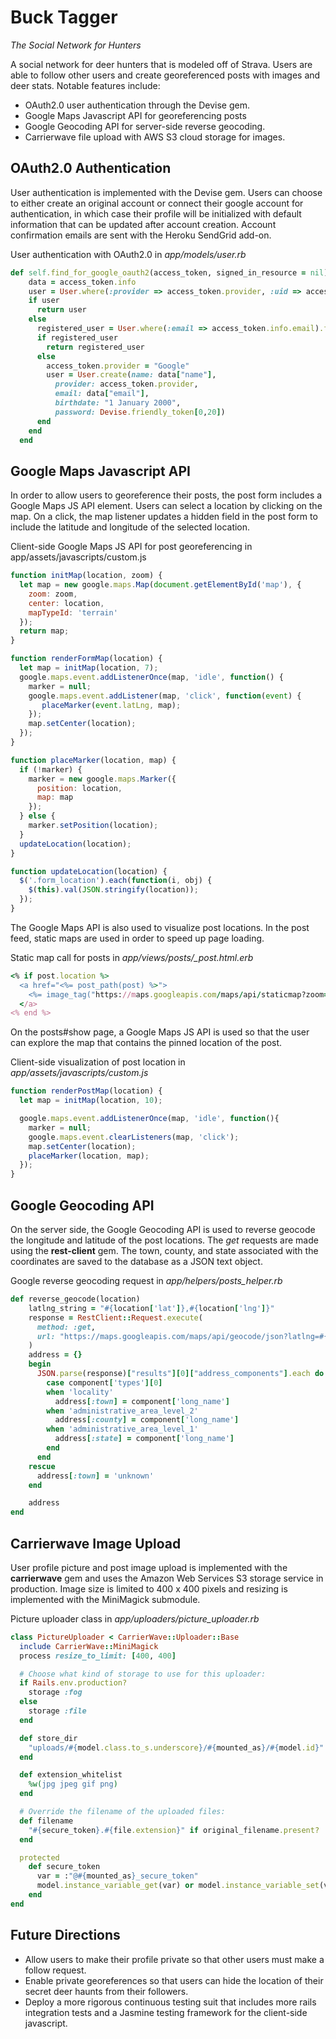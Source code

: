 # Buck Tagger
*The Social Network for Hunters*

A social network for deer hunters that is modeled off of Strava. Users are able to follow other users and create georeferenced posts with images and deer stats. Notable features include:
* OAuth2.0 user authentication through the Devise gem.
* Google Maps Javascript API for georeferencing posts
* Google Geocoding API for server-side reverse geocoding.
* Carrierwave file upload with AWS S3 cloud storage for images.

## OAuth2.0 Authentication
User authentication is implemented with the Devise gem. Users can choose to either create an original account or connect their google account for authentication, in which case their profile will be initialized with default information that can be updated after account creation. Account confirmation emails are sent with the Heroku SendGrid add-on.

User authentication with OAuth2.0 in *app/models/user.rb*
```ruby
def self.find_for_google_oauth2(access_token, signed_in_resource = nil)
    data = access_token.info
    user = User.where(:provider => access_token.provider, :uid => access_token.uid ).first
    if user
      return user
    else
      registered_user = User.where(:email => access_token.info.email).first
      if registered_user
        return registered_user
      else
        access_token.provider = "Google"
        user = User.create(name: data["name"],
          provider: access_token.provider,
          email: data["email"],
          birthdate: "1 January 2000",
          password: Devise.friendly_token[0,20])
      end
    end
  end
```


## Google Maps Javascript API
In order to allow users to georeference their posts, the post form includes a Google Maps JS API element. Users can select a location by clicking on the map. On a click, the map listener updates a hidden field in the post form to include the latitude and longitude of the selected location.



Client-side Google Maps JS API for post georeferencing in app/assets/javascripts/custom.js
```javascript
function initMap(location, zoom) {
  let map = new google.maps.Map(document.getElementById('map'), {
    zoom: zoom,
    center: location,
    mapTypeId: 'terrain'
  });
  return map;
}

function renderFormMap(location) {
  let map = initMap(location, 7);
  google.maps.event.addListenerOnce(map, 'idle', function() {
    marker = null;
    google.maps.event.addListener(map, 'click', function(event) {
       placeMarker(event.latLng, map);
    });
    map.setCenter(location);
  });
}

function placeMarker(location, map) {
  if (!marker) {
    marker = new google.maps.Marker({
      position: location,
      map: map
    });
  } else {
    marker.setPosition(location);
  }
  updateLocation(location);
}

function updateLocation(location) {
  $('.form_location').each(function(i, obj) {
    $(this).val(JSON.stringify(location));
  });
}
```

The Google Maps API is also used to visualize post locations. In the post feed, static maps are used in order to speed up page loading. 

Static map call for posts in *app/views/posts/\_post.html.erb*
```ruby
<% if post.location %>
  <a href="<%= post_path(post) %>">
    <%= image_tag("https://maps.googleapis.com/maps/api/staticmap?zoom=12&scale=2&size=600x300&maptype=terrain&markers=color:orange%7C#{JSON.parse(post.location)['lat']},#{JSON.parse(post.location)['lng']}&key=AIzaSyDjwq7jh0cqrdKuqFlQ5GDX3ldFTbChJ8M") %>
  </a>
<% end %>
```

On the posts#show page, a Google Maps JS API is used so that the user can explore the map that contains the pinned location of the post.

Client-side visualization of post location in *app/assets/javascripts/custom.js*
```javascript
function renderPostMap(location) {
  let map = initMap(location, 10);

  google.maps.event.addListenerOnce(map, 'idle', function(){
    marker = null;
    google.maps.event.clearListeners(map, 'click');
    map.setCenter(location);
    placeMarker(location, map);
  });
}
```

## Google Geocoding API
On the server side, the Google Geocoding API is used to reverse geocode the longitude and latitude of the post locations. The *get* requests are made using the **rest-client** gem. The town, county, and state associated with the coordinates are saved to the database as a JSON text object. 

Google reverse geocoding request in *app/helpers/posts_helper.rb*
```ruby
def reverse_geocode(location)
    latlng_string = "#{location['lat']},#{location['lng']}"
    response = RestClient::Request.execute(
      method: :get,
      url: "https://maps.googleapis.com/maps/api/geocode/json?latlng=#{latlng_string}&key=#{ENV['GOOGLE_SERVER_KEY']}"
    )
    address = {}
    begin
      JSON.parse(response)["results"][0]["address_components"].each do |component|
        case component['types'][0]
        when 'locality'
          address[:town] = component['long_name']
        when 'administrative_area_level_2'
          address[:county] = component['long_name']
        when 'administrative_area_level_1'
          address[:state] = component['long_name']
        end
      end
    rescue
      address[:town] = 'unknown'
    end

    address
end
```

## Carrierwave Image Upload
User profile picture and post image upload is implemented with the **carrierwave** gem and uses the Amazon Web Services S3 storage service in production. Image size is limited to 400 x 400 pixels and resizing is implemented with the MiniMagick submodule. 

Picture uploader class in *app/uploaders/picture_uploader.rb*
```ruby
class PictureUploader < CarrierWave::Uploader::Base
  include CarrierWave::MiniMagick
  process resize_to_limit: [400, 400]

  # Choose what kind of storage to use for this uploader:
  if Rails.env.production?
    storage :fog
  else
    storage :file
  end

  def store_dir
    "uploads/#{model.class.to_s.underscore}/#{mounted_as}/#{model.id}"
  end

  def extension_whitelist
    %w(jpg jpeg gif png)
  end

  # Override the filename of the uploaded files:
  def filename
    "#{secure_token}.#{file.extension}" if original_filename.present?
  end

  protected
    def secure_token
      var = :"@#{mounted_as}_secure_token"
      model.instance_variable_get(var) or model.instance_variable_set(var, SecureRandom.uuid)
    end
end
```

## Future Directions
*   Allow users to make their profile private so that other users must make a follow request.
*   Enable private georeferences so that users can hide the location of their secret deer haunts from their followers.
*   Deploy a more rigorous continuous testing suit that includes more rails integration tests and a Jasmine testing framework for the client-side javascript.
